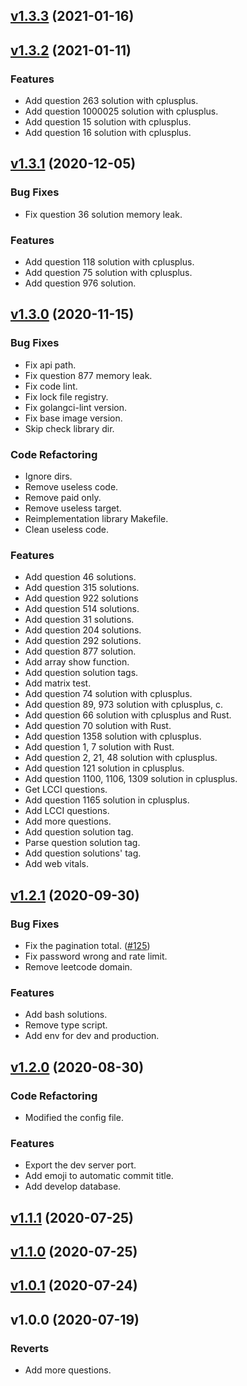 
<a name="v1.3.3"></a>
## [v1.3.3](https://github.com/6leetcode/6leetcode/compare/v1.3.2...v1.3.3) (2021-01-16)


<a name="v1.3.2"></a>
## [v1.3.2](https://github.com/6leetcode/6leetcode/compare/v1.3.1...v1.3.2) (2021-01-11)

### Features

* Add question 263 solution with cplusplus.
* Add question 1000025 solution with cplusplus.
* Add question 15 solution with cplusplus.
* Add question 16 solution with cplusplus.


<a name="v1.3.1"></a>
## [v1.3.1](https://github.com/6leetcode/6leetcode/compare/v1.3.0...v1.3.1) (2020-12-05)

### Bug Fixes

* Fix question 36 solution memory leak.

### Features

* Add question 118 solution with cplusplus.
* Add question 75 solution with cplusplus.
* Add question 976 solution.


<a name="v1.3.0"></a>
## [v1.3.0](https://github.com/6leetcode/6leetcode/compare/v1.2.1...v1.3.0) (2020-11-15)

### Bug Fixes

* Fix api path.
* Fix question 877 memory leak.
* Fix code lint.
* Fix lock file registry.
* Fix golangci-lint version.
* Fix base image version.
* Skip check library dir.

### Code Refactoring

* Ignore dirs.
* Remove useless code.
* Remove paid only.
* Remove useless target.
* Reimplementation library Makefile.
* Clean useless code.

### Features

* Add question 46 solutions.
* Add question 315 solutions.
* Add question 922 solutions
* Add question 514 solutions.
* Add question 31 solutions.
* Add question 204 solutions.
* Add question 292 solutions.
* Add question 877 solution.
* Add array show function.
* Add question solution tags.
* Add matrix test.
* Add question 74 solution with cplusplus.
* Add question 89, 973 solution with cplusplus, c.
* Add question 66 solution with cplusplus and Rust.
* Add question 70 solution with Rust.
* Add question 1358 solution with cplusplus.
* Add question 1, 7 solution with Rust.
* Add question 2, 21, 48 solution with cplusplus.
* Add question 121 solution in cplusplus.
* Add question 1100, 1106, 1309 solution in cplusplus.
* Get LCCI questions.
* Add question 1165 solution in cplusplus.
* Add LCCI questions.
* Add more questions.
* Add question solution tag.
* Parse question solution tag.
* Add question solutions' tag.
* Add web vitals.


<a name="v1.2.1"></a>
## [v1.2.1](https://github.com/6leetcode/6leetcode/compare/v1.2.0...v1.2.1) (2020-09-30)

### Bug Fixes

* Fix the pagination total. ([#125](https://github.com/6leetcode/6leetcode/issues/125))
* Fix password wrong and rate limit.
* Remove leetcode domain.

### Features

* Add bash solutions.
* Remove type script.
* Add env for dev and production.


<a name="v1.2.0"></a>
## [v1.2.0](https://github.com/6leetcode/6leetcode/compare/v1.1.1...v1.2.0) (2020-08-30)

### Code Refactoring

* Modified the config file.

### Features

* Export the dev server port.
* Add emoji to automatic commit title.
* Add develop database.


<a name="v1.1.1"></a>
## [v1.1.1](https://github.com/6leetcode/6leetcode/compare/v1.1.0...v1.1.1) (2020-07-25)


<a name="v1.1.0"></a>
## [v1.1.0](https://github.com/6leetcode/6leetcode/compare/v1.0.1...v1.1.0) (2020-07-25)


<a name="v1.0.1"></a>
## [v1.0.1](https://github.com/6leetcode/6leetcode/compare/v1.0.0...v1.0.1) (2020-07-24)


<a name="v1.0.0"></a>
## v1.0.0 (2020-07-19)

### Reverts

* Add more questions.

